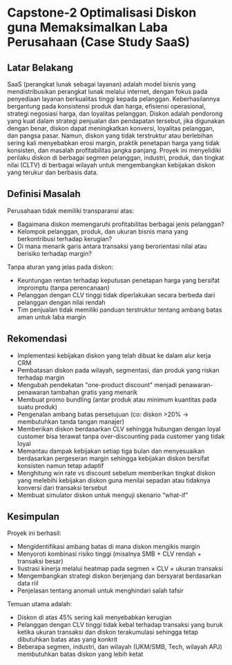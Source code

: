 # Capstone-2 Optimalisasi Diskon guna Memaksimalkan Laba Perusahaan (Case Study SaaS) 

## Latar Belakang
SaaS (perangkat lunak sebagai layanan) adalah model bisnis yang mendistribusikan perangkat lunak melalui internet, dengan fokus pada penyediaan layanan berkualitas tinggi kepada pelanggan. Keberhasilannya bergantung pada konsistensi produk dan harga, efisiensi operasional, strategi negosiasi harga, dan loyalitas pelanggan. Diskon adalah pendorong yang kuat dalam strategi penjualan dan pendapatan tersebut, jika digunakan dengan benar, diskon dapat meningkatkan konversi, loyalitas pelanggan, dan pangsa pasar. Namun, diskon yang tidak terstruktur atau berlebihan sering kali menyebabkan erosi margin, praktik penetapan harga yang tidak konsisten, dan masalah profitabilitas jangka panjang. Proyek ini menyelidiki perilaku diskon di berbagai segmen pelanggan, industri, produk, dan tingkat nilai (CLTV) di berbagai wilayah untuk mengembangkan kebijakan diskon yang terukur dan berbasis data.

## Definisi Masalah
Perusahaan tidak memiliki transparansi atas:
- Bagaimana diskon memengaruhi profitabilitas berbagai jenis pelanggan?
- Kelompok pelanggan, produk, dan ukuran bisnis mana yang berkontribusi terhadap kerugian?
- Di mana menarik garis antara transaksi yang berorientasi nilai atau berisiko terhadap margin?

Tanpa aturan yang jelas pada diskon:
- Keuntungan rentan terhadap keputusan penetapan harga yang bersifat impromptu (tanpa perencanaan) 
- Pelanggan dengan CLV tinggi tidak diperlakukan secara berbeda dari pelanggan dengan nilai rendah
- Tim penjualan tidak memiliki panduan terstruktur tentang ambang batas aman untuk laba margin

## Rekomendasi
- Implementasi kebijakan diskon yang telah dibuat ke dalam alur kerja CRM
- Pembatasan diskon pada wilayah, segmentasi, dan produk yang riskan terhadap margin 
- Mengubah pendekatan "one-product discount" menjadi penawaran-penawaran tambahan gratis yang menarik 
- Membuat promo bundling (antar produk atau minimum kuantitas pada suatu produk)
- Pengenalan ambang batas persetujuan (co: diskon >20% → membutuhkan tanda tangan manajer)
- Memberikan diskon berdasarkan CLV sehingga hubungan dengan loyal customer bisa terawat tanpa over-discounting pada customer yang tidak loyal
- Memantau dampak kebijakan setiap tiga bulan dan menyesuaikan berdasarkan pergeseran margin sehingga kebijakan diskon bersifat konsisten namun tetap adaptif
- Menghitung win rate vs discount sebelum memberikan tingkat diskon yang melebihi kebijakan diskon guna menilai sepadan atau tidaknya konversi dari transaksi tersebut
- Membuat simulator diskon untuk menguji skenario “what-if”

## Kesimpulan

Proyek ini berhasil:
- Mengidentifikasi ambang batas di mana diskon mengikis margin
- Menyoroti kombinasi risiko tinggi (misalnya SMB + CLV rendah + transaksi besar)
- Ilustrasi kinerja melalui heatmap pada segmen × CLV × ukuran transaksi
- Mengembangkan strategi diskon berjenjang dan bersyarat berdasarkan data riil
- Penjelasan tentang anomali untuk menghindari salah tafsir

Temuan utama adalah:
- Diskon di atas 45% sering kali menyebabkan kerugian  
- Pelanggan dengan CLV tinggi tidak kebal terhadap transaksi yang buruk ketika ukuran transaksi dan diskon terakumulasi sehingga tetap dibutuhkan batas atas yang konkrit
- Beberapa segmen, industri, dan wilayah (UKM/SMB, Tech, wilayah APJ) membutuhkan batas diskon yang lebih ketat  



